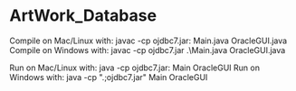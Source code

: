 # ArtWork_Database

Compile on Mac/Linux with:
javac -cp ojdbc7.jar: Main.java OracleGUI.java 
Compile on Windows with:
javac -cp ojdbc7.jar .\Main.java OracleGUI.java

Run on Mac/Linux with:
java -cp ojdbc7.jar: Main OracleGUI
Run on Windows with:
java -cp ".;ojdbc7.jar" Main OracleGUI   

